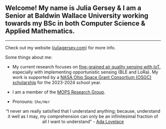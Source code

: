 ## Welcome! My name is Julia Gersey & I am a Senior at Baldwin Wallace University working towards my BSc in both Computer Science & Applied Mathematics.
---

Check out my website (<a href="https://juliagersey.com/">juliagersey.com</a>) for more info.

Some things about me: 

- My current research focuses on <a href="https://mops.bw.edu/air">fine-grained air quality sensing with IoT</a>, especially with implementing opportunistic sensing (BLE and LoRa). My work is supported by a <a href="http://osgc.org/recipients/">NASA Ohio Space Grant Consortium (OSGC) scholarship</a> for the 2023-2024 school year.
  
- I am a member of the <a href="https://mops.bw.edu/">MOPS Research Group</a>.

- Pronouns: `She/Her`

<div align="center">
  “I never am really satisfied that I understand anything; because, understand it well as I may, my comprehension can only be an infinitesimal fraction of all I want to understand”
  - <a href="https://www.biography.com/scholar/ada-lovelace">Ada Lovelace</a>
</div>
